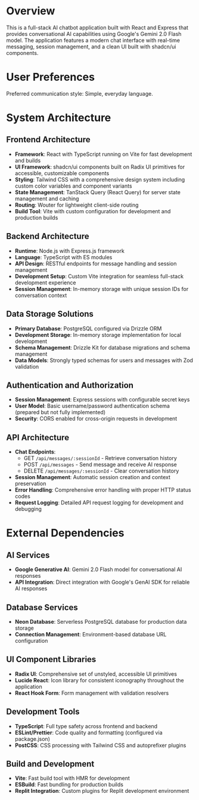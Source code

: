 # Overview

This is a full-stack AI chatbot application built with React and Express that provides conversational AI capabilities using Google's Gemini 2.0 Flash model. The application features a modern chat interface with real-time messaging, session management, and a clean UI built with shadcn/ui components.

# User Preferences

Preferred communication style: Simple, everyday language.

# System Architecture

## Frontend Architecture
- **Framework**: React with TypeScript running on Vite for fast development and builds
- **UI Framework**: shadcn/ui components built on Radix UI primitives for accessible, customizable components
- **Styling**: Tailwind CSS with a comprehensive design system including custom color variables and component variants
- **State Management**: TanStack Query (React Query) for server state management and caching
- **Routing**: Wouter for lightweight client-side routing
- **Build Tool**: Vite with custom configuration for development and production builds

## Backend Architecture
- **Runtime**: Node.js with Express.js framework
- **Language**: TypeScript with ES modules
- **API Design**: RESTful endpoints for message handling and session management
- **Development Setup**: Custom Vite integration for seamless full-stack development experience
- **Session Management**: In-memory storage with unique session IDs for conversation context

## Data Storage Solutions
- **Primary Database**: PostgreSQL configured via Drizzle ORM
- **Development Storage**: In-memory storage implementation for local development
- **Schema Management**: Drizzle Kit for database migrations and schema management
- **Data Models**: Strongly typed schemas for users and messages with Zod validation

## Authentication and Authorization
- **Session Management**: Express sessions with configurable secret keys
- **User Model**: Basic username/password authentication schema (prepared but not fully implemented)
- **Security**: CORS enabled for cross-origin requests in development

## API Architecture
- **Chat Endpoints**: 
  - GET `/api/messages/:sessionId` - Retrieve conversation history
  - POST `/api/messages` - Send message and receive AI response
  - DELETE `/api/messages/:sessionId` - Clear conversation history
- **Session Management**: Automatic session creation and context preservation
- **Error Handling**: Comprehensive error handling with proper HTTP status codes
- **Request Logging**: Detailed API request logging for development and debugging

# External Dependencies

## AI Services
- **Google Generative AI**: Gemini 2.0 Flash model for conversational AI responses
- **API Integration**: Direct integration with Google's GenAI SDK for reliable AI responses

## Database Services
- **Neon Database**: Serverless PostgreSQL database for production data storage
- **Connection Management**: Environment-based database URL configuration

## UI Component Libraries
- **Radix UI**: Comprehensive set of unstyled, accessible UI primitives
- **Lucide React**: Icon library for consistent iconography throughout the application
- **React Hook Form**: Form management with validation resolvers

## Development Tools
- **TypeScript**: Full type safety across frontend and backend
- **ESLint/Prettier**: Code quality and formatting (configured via package.json)
- **PostCSS**: CSS processing with Tailwind CSS and autoprefixer plugins

## Build and Development
- **Vite**: Fast build tool with HMR for development
- **ESBuild**: Fast bundling for production builds
- **Replit Integration**: Custom plugins for Replit development environment
